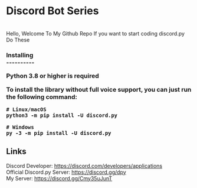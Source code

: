 # Discord Bot Series

<br>
Hello, Welcome To My Github Repo
If you want to start coding discord.py
Do These
<h3>
Installing<br>
----------

**Python 3.8 or higher is required**

To install the library without full voice support, you can just run the following command:

    # Linux/macOS
    python3 -m pip install -U discord.py

    # Windows
    py -3 -m pip install -U discord.py

Links
------

Discord Developer: https://discord.com/developers/applications<br>
Official Discord.py Server: https://discord.gg/dpy<br>
My Server: https://discord.gg/Cmy35uJunT<br>
